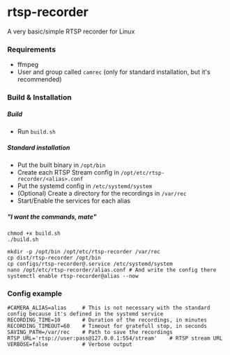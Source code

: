 # rtsp-recorder
A very basic/simple RTSP recorder for Linux

### Requirements
- ffmpeg
- User and group called `camrec` (only for standard installation, but it's recommended)

### Build & Installation
##### Build
- Run `build.sh`

##### Standard installation
- Put the built binary in `/opt/bin`
- Create each RTSP Stream config in `/opt/etc/rtsp-recorder/<alias>.conf`
- Put the systemd config in `/etc/systemd/system`
- (Optional) Create a directory for the recordings in `/var/rec`
- Start/Enable the services for each alias

##### "I want the commands, mate"
```shell script
chmod +x build.sh
./build.sh

mkdir -p /opt/bin /opt/etc/rtsp-recorder /var/rec
cp dist/rtsp-recorder /opt/bin
cp configs/rtsp-recorder@.service /etc/systemd/system
nano /opt/etc/rtsp-recorder/alias.conf # And write the config there
systemctl enable rtsp-recorder@alias --now
```

### Config example
```shell script
#CAMERA_ALIAS=alias     # This is not necessary with the standard config because it's defined in the systemd service
RECORDING_TIME=10       # Duration of the recordings, in minutes
RECORDING_TIMEOUT=60    # Timeout for gratefull stop, in seconds
SAVING_PATH=/var/rec    # Path to save the recordings
RTSP_URL='rtsp://user:pass@127.0.0.1:554/stream'    # RTSP stream URL
VERBOSE=false           # Verbose output 
```
